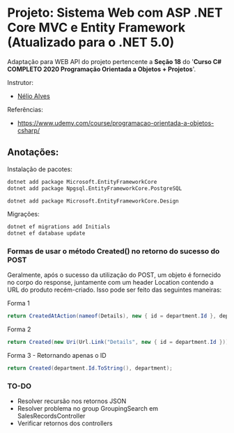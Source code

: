 # Projeto: Sistema Web com ASP .NET Core MVC e Entity Framework (Atualizado para o .NET 5.0)

Adaptação para WEB API do projeto pertencente a **Seção 18** do '**Curso C# COMPLETO 2020 Programação Orientada a Objetos + Projetos**'.

Instrutor: 
- [Nélio Alves](https://www.udemy.com/user/nelio-alves/)

Referências:
- https://www.udemy.com/course/programacao-orientada-a-objetos-csharp/


## Anotações: 

Instalação de pacotes:

```bash
dotnet add package Microsoft.EntityFrameworkCore
dotnet add package Npgsql.EntityFrameworkCore.PostgreSQL

dotnet add package Microsoft.EntityFrameworkCore.Design
```

Migrações:

```bash
dotnet ef migrations add Initials
dotnet ef database update
```

### Formas de usar o método Created() no retorno do sucesso do POST

Geralmente, após o sucesso da utilização do POST, um objeto é fornecido no corpo do response, juntamente com um header Location contendo a URL do produto recém-criado.
Isso pode ser feito das seguintes maneiras:

Forma 1

```cs
return CreatedAtAction(nameof(Details), new { id = department.Id }, department);
```

Forma 2

```cs
return Created(new Uri(Url.Link("Details", new { id = department.Id })), department);
```

Forma 3 - Retornando apenas o ID

```cs
return Created(department.Id.ToString(), department);
```

### TO-DO

- Resolver recursão nos retornos JSON
- Resolver problema no group GroupingSearch em SalesRecordsController
- Verificar retornos dos controllers
